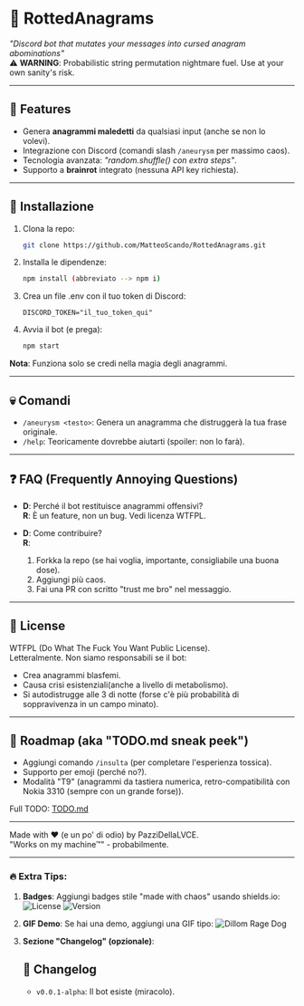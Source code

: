 # 🤪 RottedAnagrams 

*"Discord bot that mutates your messages into cursed anagram abominations"*  
⚠️ **WARNING**: Probabilistic string permutation nightmare fuel. Use at your own sanity's risk.

---

## 📌 Features
- Genera **anagrammi maledetti** da qualsiasi input (anche se non lo volevi).
- Integrazione con Discord (comandi slash `/aneurysm` per massimo caos).
- Tecnologia avanzata: *"random.shuffle() con extra steps"*.
- Supporto a **brainrot** integrato (nessuna API key richiesta).

---

## 🚀 Installazione
1. Clona la repo:
    ```bash
    git clone https://github.com/MatteoScando/RottedAnagrams.git
    ```
2. Installa le dipendenze:
    ```bash
    npm install (abbreviato --> npm i)
    ```
3. Crea un file .env con il tuo token di Discord:
    ```env
    DISCORD_TOKEN="il_tuo_token_qui"
    ```
4. Avvia il bot (e prega):
    ```bash
    npm start
    ```

**Nota**: Funziona solo se credi nella magia degli anagrammi.

---

## 💀 Comandi
- `/aneurysm <testo>`: Genera un anagramma che distruggerà la tua frase originale.
- `/help`: Teoricamente dovrebbe aiutarti (spoiler: non lo farà).

---

## ❓ FAQ (Frequently Annoying Questions)
- **D**: Perché il bot restituisce anagrammi offensivi?  
  **R**: È un feature, non un bug. Vedi licenza WTFPL.

- **D**: Come contribuire?  
  **R**:
  1. Forkka la repo (se hai voglia, importante, consigliabile una buona dose).
  2. Aggiungi più caos.
  3. Fai una PR con scritto "trust me bro" nel messaggio.

---

## 📜 License
WTFPL (Do What The Fuck You Want Public License).  
Letteralmente. Non siamo responsabili se il bot:
- Crea anagrammi blasfemi.
- Causa crisi esistenziali(anche a livello di metabolismo).
- Si autodistrugge alle 3 di notte (forse c'è più probabilità di soppravivenza in un campo minato).

---

## 🌟 Roadmap (aka "TODO.md sneak peek")
- Aggiungi comando `/insulta` (per completare l'esperienza tossica).
- Supporto per emoji (perché no?).
- Modalità "T9" (anagrammi da tastiera numerica, retro-compatibilità con Nokia 3310 (sempre con un grande forse)).

Full TODO: [TODO.md](./TODO.md)

---

Made with ❤️ (e un po' di odio) by PazziDellaLVCE.  
"Works on my machine™" - probabilmente.

---

### 🔥 Extra Tips:
1. **Badges**: Aggiungi badges stile "made with chaos" usando shields.io:
   ![License](https://img.shields.io/badge/license-WTFPL-red)
   ![Version](https://img.shields.io/badge/version-0.0.1--alpha-purple)

2. **GIF Demo**: Se hai una demo, aggiungi una GIF tipo:
   ![Dillom Rage Dog](https://media1.tenor.com/m/-SoMK6niJR0AAAAd/dillom-rage-dog.gif)

3. **Sezione "Changelog" (opzionale)**:
   ## 📜 Changelog
   - `v0.0.1-alpha`: Il bot esiste (miracolo).
